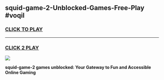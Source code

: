 
## squid-game-2-Unblocked-Games-Free-Play #voqil
<h3>
<a href="https://us.freeplayer.one?title=squid-game-2&ref=9M">CLICK TO PLAY</a></h3>
<hr>

<h3>
<a href="https://us.freeplayer.one?title=squid-game-2&ref=9M">CLICK 2 PLAY</a>
  
</h3>

<a href="https://us.freeplayer.one?title=squid-game-2&ref=9M"><img src="https://clearcache.store/games.png"></a>


**squid-game-2 games unblocked: Your Gateway to Fun and Accessible Online Gaming**
